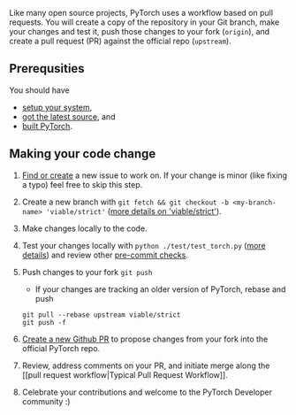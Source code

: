 Like many open source projects, PyTorch uses a workflow based on pull requests. You will create a copy of the repository in your Git branch, make your changes and test it, push those changes to your fork (`origin`), and create a pull request (PR) against the official repo (`upstream`).

## Prerequsities
You should have
- [setup your system](System-Setup), 
- [got the latest source](Fork-Clone-and-Checkout), and 
- [built PyTorch](Build-PyTorch).

## Making your code change

1. [Find or create](Finding-Or-Creating-Issues) a new issue to work on. If your change is minor (like fixing a typo) feel free to skip this step. 

1. Create a new branch with `git fetch && git checkout -b <my-branch-name> 'viable/strict'` ([more details on 'viable/strict'](https://github.com/pytorch/pytorch/wiki/PyTorch-Basics#use-viablestrict)).

1. Make changes locally to the code.

1. Test your changes locally with `python ./test/test_torch.py` ([more details](Running-and-writing-tests)) and review other [pre-commit checks](Pre-Commit-Checks).

1. Push changes to your fork `git push`
    - If your changes are tracking an older version of PyTorch, rebase and push
     ```
     git pull --rebase upstream viable/strict 
     git push -f
     ```

1. [Create a new Github PR](Create-a-Pull-Request) to propose changes from your fork into the official PyTorch repo.

1. Review, address comments on your PR, and initiate merge along the [[pull request workflow|Typical Pull Request Workflow]].

1. Celebrate your contributions and welcome to the PyTorch Developer community :)